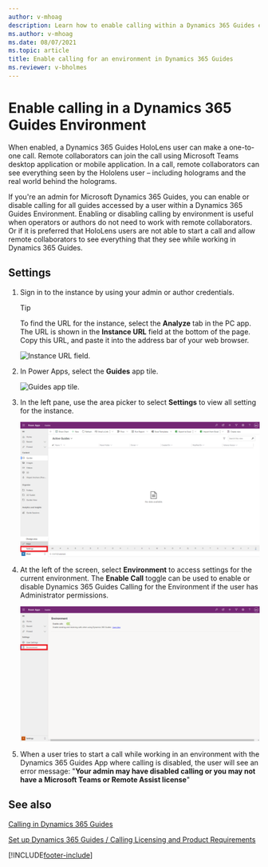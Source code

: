 ```yaml
---
author: v-mhoag
description: Learn how to enable calling within a Dynamics 365 Guides environment 
ms.author: v-mhoag
ms.date: 08/07/2021
ms.topic: article
title: Enable calling for an environment in Dynamics 365 Guides
ms.reviewer: v-bholmes
---
```


# Enable calling in a Dynamics 365 Guides Environment 

When enabled, a Dynamics 365 Guides HoloLens user can make a one-to-one call. Remote collaborators can join the call using Microsoft Teams desktop application or mobile application.  In a call, remote collaborators can see everything seen by the Hololens user – including holograms and the real world behind the holograms.

If you're an admin for Microsoft Dynamics 365 Guides, you can enable or disable calling for all guides accessed by a user within a Dynamics 365 Guides Environment.  Enabling or disabling calling by environment is useful when operators or authors do not need to work with remote collaborators.  Or if it is preferred that HoloLens users are not able to start a call and allow remote collaborators to see everything that they see while working in Dynamics 365 Guides.  

## Settings

1. Sign in to the instance by using your admin or author credentials.

    > [!TIP]
    > To find the URL for the instance, select the **Analyze** tab in the PC app. The URL is shown in the **Instance URL** field at the bottom of the page. Copy this URL, and paste it into the address bar of your web browser.
    >
    > ![Instance URL field.](media/instance-url.PNG "Instance URL field")

2. In Power Apps, select the **Guides** app tile.

    ![Guides app tile.](media/guides-app-tile.PNG "Guides app tile")
    
3.	In the left pane, use the area picker to select **Settings** to view all setting for the instance.

    ![Area picker selector highlighted in the left pane.](media/Admin-EnableCalling01__Background-GuidesMDA-AreaPicker-Settings.png "Area picker selector  highlighted in left pane")

4.	At the left of the screen, select **Environment** to access settings for the current environment. The **Enable Call** toggle can be used to enable or disable Dynamics 365 Guides Calling for the Environment if the user has Administrator permissions.

    ![New command highlighted at top of Power Apps screen.](media/Admin-EnableCalling02__Background-GuidesMDA-AreaSettings-Environment.png "New command highlighted at top of Power Apps screen") 

5.	When a user tries to start a call while working in an environment with the Dynamics 365 Guides App where calling is disabled, the user will see an error message: 
 "**Your admin may have disabled calling or you may not have a Microsoft Teams or Remote Assist license**"

## See also

[Calling in Dynamics 365 Guides ](create-guide.md)

[Set up Dynamics 365 Guides / Calling Licensing and Product Requirements](admin-export-import-folders.md)

[!INCLUDE[footer-include](../includes/footer-banner.md)]
